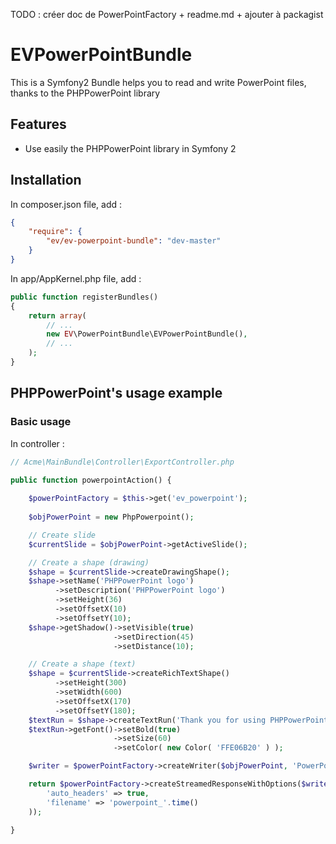 TODO : créer doc de PowerPointFactory + readme.md + ajouter à packagist

# EVPowerPointBundle
This is a Symfony2 Bundle helps you to read and write PowerPoint files, thanks to the PHPPowerPoint library

## Features
- Use easily the PHPPowerPoint library in Symfony 2

## Installation

In composer.json file, add :
```json
{
    "require": {
        "ev/ev-powerpoint-bundle": "dev-master"
    }
}
```

In app/AppKernel.php file, add :
```php
public function registerBundles()
{
    return array(
        // ...
        new EV\PowerPointBundle\EVPowerPointBundle(),
        // ...
    );
}
```

## PHPPowerPoint's usage example

### Basic usage

In controller :
```php
// Acme\MainBundle\Controller\ExportController.php

public function powerpointAction() {
      
    $powerPointFactory = $this->get('ev_powerpoint');
        
    $objPowerPoint = new PhpPowerpoint();

    // Create slide
    $currentSlide = $objPowerPoint->getActiveSlide();

    // Create a shape (drawing)
    $shape = $currentSlide->createDrawingShape();
    $shape->setName('PHPPowerPoint logo')
          ->setDescription('PHPPowerPoint logo')
          ->setHeight(36)
          ->setOffsetX(10)
          ->setOffsetY(10);
    $shape->getShadow()->setVisible(true)
                       ->setDirection(45)
                       ->setDistance(10);

    // Create a shape (text)
    $shape = $currentSlide->createRichTextShape()
          ->setHeight(300)
          ->setWidth(600)
          ->setOffsetX(170)
          ->setOffsetY(180);
    $textRun = $shape->createTextRun('Thank you for using PHPPowerPoint!');
    $textRun->getFont()->setBold(true)
                       ->setSize(60)
                       ->setColor( new Color( 'FFE06B20' ) );

    $writer = $powerPointFactory->createWriter($objPowerPoint, 'PowerPoint2007');

    return $powerPointFactory->createStreamedResponseWithOptions($writer, array(
        'auto_headers' => true,
        'filename' => 'powerpoint_'.time()
    ));

}
```